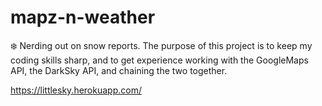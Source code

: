 # mapz-n-weather

❄️ Nerding out on snow reports. The purpose of this project is to keep my coding skills sharp, and to get experience working with the GoogleMaps API, the DarkSky API, and chaining the two together.

https://littlesky.herokuapp.com/
